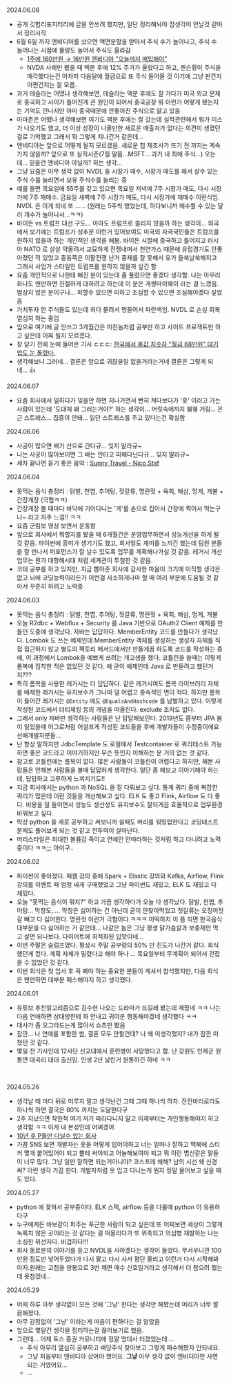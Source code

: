2024.06.08

- 공개 깃헙리포지터리에 글을 안쓰려 했지만, 일단 정리해놔야 잡생각이 안날것 같아서 정리시작
- 6월 6일 까지 엔비디아를 샀으면 액면분할을 받아서 주식 수가 늘어나고, 주식 수 늘어나는 시점에 물량도 늘어서 주식도 올라감 
  - [1주에 160만원 → 16만원 엔비디아 "오늘까지 매입해야"](https://www.hankyung.com/article/2024060575866)
  - NVDA 사례만 봤을 때 액분 후에 12% 주가가 올랐다고 하고, 젠슨황이 주식을 매각했다는건 어차피 다음달에 월급으로 또 주식 들어올 것 이기에 그냥 판건지 어쩐건지는 잘 모름.
- 과거 테슬라는 어땠나 생각해보면, 테슬라는 액분 후에도 잘 가다가 미국 외교 문제로 중국하고 사이가 틀어진게 큰 원인이 되어서 중국공장 뭐 이런거 어떻게 됐는지는 기억도 안나지만 아마 중국때문에 안좋아진 주식으로 알고 있음
- 아마존은 어땠나 생각해보면 여기도 액분 후에는 잘 갔는데 실적관련해서 뭐가 미스가 나오기도 했고, 더 이상 성장이 나올만한 새로운 매출처가 없다는 의견이 생겼던 걸로 기억했고 그래서 뭐 그렇게 지나간거 같은데... 
- 엔비디아는 앞으로 어떻게 될지 모르겠음. 새로운 칩 제조사가 뜨기 전 까지는 계속 가지 않을까? 앞으로 또 실적시즌(7월 말쯤...MSFT... 과거 내 최애 주식...) 오는데... 믿을건 엔비디아 아닐까? 하는 생각...
- 그냥 요즘은 아무 생각 없이 NVDL 을 시장가 매수, 시장가 매도를 해서 살수 있는 주식 수를 늘리면서 보유 주식수를 늘리는 중
- 예를 들면 목요일에 55주를 갖고 있으면 목요일 저녁에 7주 시장가 매도, 다시 시장가에 7주 재매수. 금요일 새벽에 7주 시장가 매도, 다시 시장가에 재매수 이런식임. NVDL 은 이게 되네 또 ...... (원래는 5주씩 했었는데, 하다보니까 매수할 수 있는 달러 개수가 늘어나서...ㅋㅋ)
- 바이든 vs 트럼프 대선 구도... 아마도 트럼프로 쏠리지 않을까 하는 생각이... 외국에서 보기에는 트럼프가 성추문 이런거 있어보여도 미국의 자국국민들은 트럼프를 원하지 않을까 하는 개인적인 생각을 해봄. 바이든 시절에 중국하고 틀어지고 러시아 NATO 로 살살 약올려서 교묘하게 전쟁내며서 천연가스 때문에 유럽경기도 안좋아졌던 적 있었고 중동쪽은 이팔전쟁 난거 중재를 잘 못해서 유가 들쑥날쑥해지고 그래서 사업가 스타일인 트럼프를 원하지 않을까 싶긴 함
- 요즘 개인적으로 나한테 삐진 분이 있는데 좀 풀렸으면 좋겠다 생각함. 나는 아무리 화나도 왠만하면 친절하게 대하려고 하는데  이 분은 개썅마이웨이 라는 걸 느꼈음. 범상치 않은 분이구나... 피할수 있으면 피하고 조심할 수 있으면 조심해야겠다 싶었음
- 가치투자 한 주식들도 있는데 죄다 물려서 멍들어서 파란색임. NVDL 로 손실 회복 열심히 하는 중임
- 앞으로 여기에 글 안쓰고 3개월간은 미친놈처럼 공부만 하고 사이드 프로젝트만 하고 싶은데 어찌 될지 모르겠다.
- 창 닫기 전에 눈에 들어온 기사 ㄷㄷㄷ: [한국에서 몸값 치솟자 "월급 68만원" 대기업도 눈 돌렸다.](https://www.hankyung.com/article/2024060722261)
- 생각해보니 그러네... 결론은 앞으로 귀찮을일 없을거라는거네 결론은 그렇게 되네... 👍 



2024.06.07

- 요즘 회사에서 일하다가 잊을만 하면 지나가면서 빤히 쳐다보다가 '훗' 이러고 가는 사람이 있는데 '도대체 왜 그러는거야?' 하는 생각이... 머릿속에까지 웽웽 거림... 은근 스트레스... 집중이 안돼... 일단 스트레스를 주고 있다는건 확실함


2024.06.06

- 사공이 많으면 배가 산으로 간다규... 잊지 말라규\~ 
- 나는 사공이 많아보이면 그 배는 안타고 피해다닌다규... 잊지 말라규\~ 
- 세차 끝나면 듣기 좋은 음악 : [Sunny Travel - Nico Staf](https://www.youtube.com/watch?v=KS4cadytVwU)



2024.06.04

- 못먹는 음식 총정리 : 닭발, 천엽, 추어탕, 젓갈류, 명란젓 + 육회, 해삼, 멍게, 개불 + 간장게장 (극혐ㅋㅋ)
- 간장게장 볼 때마다 바닥에 기어다니는 '게'를 손으로 집어서 간장에 찍어서 먹는구나\~ 라고 자주 느낌!! ㅋㅋ
- 요즘 군림보 영상 보면서 운동함
- 앞으로 회사에서 뭐할지를 봤을 때 6개월간은 운영업무하면서 성능개선을 하게 될 것 같음. 파이썬에 흥미가 생기기도 했고, 회사일도 재미를 느끼긴 했는데 팀원 분들을 잘 만나서 퍼포먼스가 잘 날수 있도록 업무를 계획해나가실 것 같음. 레거시 개선업무는 뭔가 대항해시대 처럼 세계관이 투철한 것 같음.
- 코테 공부를 하고 있지만, 지금 뽑아준 회사에 감사한 마음이 크기에 이직할 생각은 없고 뇌에 코딩능력이라든가 이런걸 사소하게나마 할 때 여러 부분에 도움될 것 같아서 꾸준히 하려고 노력중



2024.06.03

- 못먹는 음식 총정리 : 닭발, 천엽, 추어탕, 젓갈류, 명란젓 + 육회, 해삼, 멍게, 개불
- 오늘 R2dbc + Webflux + Security 를 Java 기반으로 OAuth2 Client 예제를 만들던 도중에 생각났다. 자바는 답답하다. MemberEntity 코드를 만들다가 생각났다. Lombok 도 쓰는 예제인데 MemberEntity 객체를 생성하는 생성자 자체를 직접 접근하지 않고 별도의 팩토리 메서드에서만 만들게끔 하도록 코드를 작성하는 중에, 이 과정에서 Lombok을 예쁘게 쓰려는 개고생을 했다. 코틀린을 쓸때는 이렇게 롬복에 집착한 적은 없었던 것 같다. 왜 굳이 예제인데 Java 로 만들려고 했던거지???
- 특히 롬복을 사용한 레거시는 더 답답하다. 같은 레거시여도 롬복 라이브러리 자체를 배제한 레거시는 유지보수가 그나마 덜 어렵고 종속적인 면이 적다. 하지만 롬복이 들어간 레거시는 `@Entity` 에도 `@EqualsAndHashcode` 를 남발하고 있다. 이렇게 작성된 코드에서 더티체킹 등의 개념을 떠올린다. exclude 조차도 없다.
- 그래서 only 자바만 생각하는 사람들은 난 답답해보인다. 2019년도 쯤부터 JPA 붐이 일었을때 어그로처럼 어설프게 작성된 코드들을 후배 개발자들이 수정중이에요 선배개발자분들...
- 난 항상 말하지만 JdbcTemplate 도 로컬에서 Testcontainer 로 쿼리테스트 가능하면 좋은 코드라고 이야기하지만 무슨 뜻인지 이해하는 분 거의 없는 것 같다. 
- 참고로 코틀린에는 롬복이 없다. 많은 사람들이 코틀린이 어렵다고 하지만, 해본 사람들은 안해본 사람들을 볼때 답답하게 생각한다. 일단 좀 해보고 이야기해야 하는데, 답답하고 고루하게 느껴지기도!!
- 지금 회사에서는 python 과 NoSQL 을 잘 다뤄보고 싶다. 통계 쿼리 중에 복잡한 쿼리가 많은데 이런 것들을 개선해보고 싶다. ELK 도 좋고 Flink, Airflow 도 다 좋다. 비용을 덜 들이면서 성능도 생산성도 유지보수도 잘되게끔 효율적으로 업무환경 바꿔보고 싶다. 
- 막상 python 을 새로 공부하고 써보니까 쉴때도 머리를 워밍업한다고 코딩테스트 문제도 풀어보게 되는 것 같고 전투력이 살아난다. 
- 머리스타일은 최대한 볼륨감 죽이고 연예인 안따라하는 것처럼 하고 다니려고 노력중이다 ㅋㅋ;;; 아이구..



2024.06.02

- 파이썬이 좋아졌다. 패캠 강의 중에 Spark + Elastic 강의와 Kafka, Airflow, Flink 강의를 이벤트 때 엄청 싸게 구매했었고 그냥 파이썬도 재밌고, ELK 도 재밌고 다 재밌다. 
- 오늘 "못먹는 음식이 뭐지?" 하고 가끔 생각하다가 오늘 다 생각났다. 닭발, 천엽, 추어탕... 막창도,.... 막창은 싫어하는 건 아닌데 굳이 안찾아먹었고 젓갈류는 오징어젓갈 빼고 다 싫어한다. 명란젓 이런거 극혐이다 ㅋㅋㅋ 어떡하지 이 쯤 되면 한국음식 대부분을 다 싫어하는 거 같은데... 나같은 놈은 그냥 평생 닭가슴살과 보충제만 먹고 살면 되나보다. 다이어트에 최적화된 입맛이네...
- 이번 주말은 슬럼프였다. 평상시 주말 공부량의 50% 만 진도가 나간거 같다. 회식했던게 컸다. 계획 자체가 밀렸다고 해야 하나 ... 목요일부터 무계획이 되어서 걷잡을 수 없었던 것 같다. 
- 이번 회식은 첫 입사 후 꼭 봬야 하는 중요한 분들이 계셔서 참석했지만, 다음 회식은 왠만하면 대부분 패스해야지 하고 생각했다.

2024.06.01

- 유튜브 추천알고리즘으로 김수현 나오는 드라마가 뜨길래 봤는데 재밌네 ㅋㅋ 나는 다음 연애하면 상대방한테 화 안내고 귀여운 행동해야겠네 생각했다 ㅋㅋ
- 대사가 좀 오그라드는게 많아서 쇼츠만 봤음
- 잠깐... 나 연애를 포함한 썸, 결혼 모두 안할건데? 나 왜 이생각했지? 내가 잠깐 미쳤던 것 같다.
- 몇일 전 기사인데 12사단 신교대에서 훈련병이 사망했다고 함. 난 강원도 인제군 원통면 대곡리 대대 출신임. 인생 2년 날린거 원통하긴 하네 ㅋㅋ

<br/>



2024.05.26

- 생각날 때 마다 뒤로 미루지 말고 생각난건 그때 그때 하나씩 하자. 잔잔바리로라도 하나씩 하면 결국은 80% 까지는 도달한다구
- 2주 지났으면 착한척 여기 저기 따라다니지 말고 이제부터는 개인행동해야지 하고 생각함 ㅋㅋ 이게 내 본성인데 어쩌겠어 
- [10년 후 P들만 다닐수 있는 회사](https://www.youtube.com/shorts/2nlb8eKwmP4) 
- 가끔 SNS 보면 개발자는 옷을 어떻게 입어야하고 너는 얼마나 잘하고 맥북에 스티커 몇개 붙어있어야 되고 뿔테 써야되고 어눌해보여야 되고 뭐 이런 볍신같은 말들이 너무 많다. 그냥 일만 잘하면 되는거아니야? 코스프레 왜해? 남의 시선 왜 신경써? 이런 생각 가끔 한다. 개발자처럼 옷 입고 다니는게 뭔지 정말 물어보고 싶을 때도 있다.



2024.05.27

- python 에 꽂혀서 공부중이다. ELK 스택, airflow 등을 다룰때 python 이 유용하다구
- 누구에게든 바보같이 퍼주는 푸근한 사람이 되고 싶은데 또 어찌보면 세상이 그렇게 녹록치 않은 곳이라는 것 같다는 걸 떠올리다가 또 위축되고 의심병 재발하는 나는 소심한 위선자다. 비겁하다!!!
- 회사 동료분의 이야기를 듣고 NVDL을 사야겠다는 생각이 들었다. 무서우니깐 100만원 정도만 넣어두었다가 다시 팔고 다시 사서 평단 올리고 이런거 다시 시작해봐야지.원래는 고점을 양봉으로 3번 깨면 매수 신호일거라고 생각해서 더 참으려 했는데 못참겠네..



2024.05.29

- 어제 하루 아무 생각없이 모든 것에 '그냥' 한다는 생각만 해봤는데 머리가 너무 깔끔해졌다.
- 아무 감정없이 '그냥' 이라는게 마음이 편하다는 걸 알았음
- 앞으로 몇달간 생각을 정리하는걸 끊어보기로 했음.
- 그런데... 어제 토스 증권 커뮤니티에 정말 명대사 터졌었는데....
  - 주식 아무리 열심히 공부하고 배당주식 찾아보고 그렇게 매수해봤자 안되네요.
  - 그냥 처음부터 엔비디아 샀어야 했어요. **그냥** 아무 생각 없이 엔비디아만 사면 되는 거였어요...
  - ...















